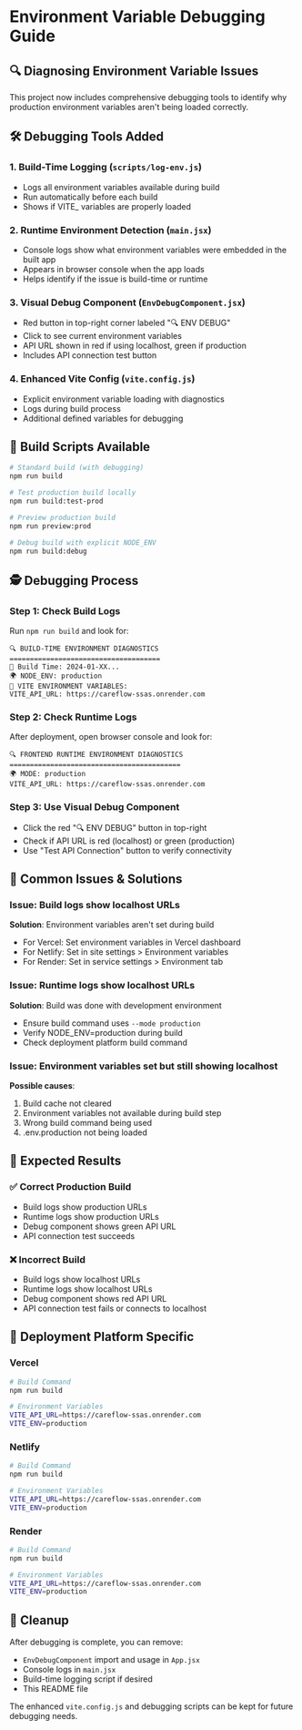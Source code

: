 # Environment Variable Debugging Guide

## 🔍 Diagnosing Environment Variable Issues

This project now includes comprehensive debugging tools to identify why production environment variables aren't being loaded correctly.

## 🛠️ Debugging Tools Added

### 1. Build-Time Logging (`scripts/log-env.js`)
- Logs all environment variables available during build
- Run automatically before each build
- Shows if VITE_ variables are properly loaded

### 2. Runtime Environment Detection (`main.jsx`)
- Console logs show what environment variables were embedded in the built app
- Appears in browser console when the app loads
- Helps identify if the issue is build-time or runtime

### 3. Visual Debug Component (`EnvDebugComponent.jsx`)
- Red button in top-right corner labeled "🔍 ENV DEBUG"
- Click to see current environment variables
- API URL shown in red if using localhost, green if production
- Includes API connection test button

### 4. Enhanced Vite Config (`vite.config.js`)
- Explicit environment variable loading with diagnostics
- Logs during build process
- Additional defined variables for debugging

## 📝 Build Scripts Available

```bash
# Standard build (with debugging)
npm run build

# Test production build locally
npm run build:test-prod

# Preview production build
npm run preview:prod

# Debug build with explicit NODE_ENV
npm run build:debug
```

## 🕵️ Debugging Process

### Step 1: Check Build Logs
Run `npm run build` and look for:
```
🔍 BUILD-TIME ENVIRONMENT DIAGNOSTICS
=====================================
📅 Build Time: 2024-01-XX...
🌍 NODE_ENV: production
🔧 VITE ENVIRONMENT VARIABLES:
VITE_API_URL: https://careflow-ssas.onrender.com
```

### Step 2: Check Runtime Logs
After deployment, open browser console and look for:
```
🔍 FRONTEND RUNTIME ENVIRONMENT DIAGNOSTICS
==========================================
🌍 MODE: production
VITE_API_URL: https://careflow-ssas.onrender.com
```

### Step 3: Use Visual Debug Component
- Click the red "🔍 ENV DEBUG" button in top-right
- Check if API URL is red (localhost) or green (production)
- Use "Test API Connection" button to verify connectivity

## 🚨 Common Issues & Solutions

### Issue: Build logs show localhost URLs
**Solution**: Environment variables aren't set during build
- For Vercel: Set environment variables in Vercel dashboard
- For Netlify: Set in site settings > Environment variables
- For Render: Set in service settings > Environment tab

### Issue: Runtime logs show localhost URLs
**Solution**: Build was done with development environment
- Ensure build command uses `--mode production`
- Verify NODE_ENV=production during build
- Check deployment platform build command

### Issue: Environment variables set but still showing localhost
**Possible causes**:
1. Build cache not cleared
2. Environment variables not available during build step
3. Wrong build command being used
4. .env.production not being loaded

## 🎯 Expected Results

### ✅ Correct Production Build
- Build logs show production URLs
- Runtime logs show production URLs
- Debug component shows green API URL
- API connection test succeeds

### ❌ Incorrect Build
- Build logs show localhost URLs
- Runtime logs show localhost URLs  
- Debug component shows red API URL
- API connection test fails or connects to localhost

## 🔧 Deployment Platform Specific

### Vercel
```bash
# Build Command
npm run build

# Environment Variables
VITE_API_URL=https://careflow-ssas.onrender.com
VITE_ENV=production
```

### Netlify
```bash
# Build Command  
npm run build

# Environment Variables
VITE_API_URL=https://careflow-ssas.onrender.com
VITE_ENV=production
```

### Render
```bash
# Build Command
npm run build

# Environment Variables
VITE_API_URL=https://careflow-ssas.onrender.com
VITE_ENV=production
```

## 🧹 Cleanup

After debugging is complete, you can remove:
- `EnvDebugComponent` import and usage in `App.jsx`
- Console logs in `main.jsx`
- Build-time logging script if desired
- This README file

The enhanced `vite.config.js` and debugging scripts can be kept for future debugging needs.